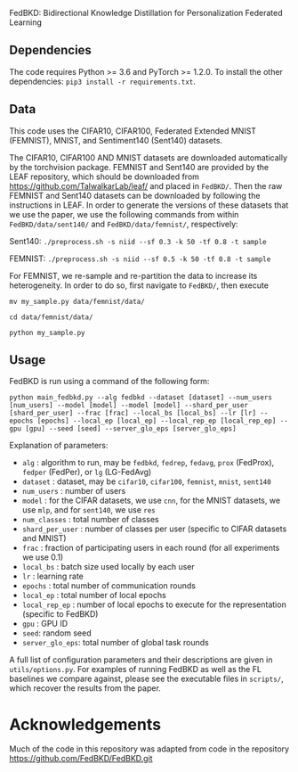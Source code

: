 FedBKD: Bidirectional Knowledge Distillation for Personalization Federated Learning

## Dependencies

The code requires Python >= 3.6 and PyTorch >= 1.2.0. To install the other dependencies: `pip3 install -r requirements.txt`.

## Data

This code uses the CIFAR10, CIFAR100, Federated Extended MNIST (FEMNIST), MNIST, and Sentiment140 (Sent140) datasets.

The CIFAR10, CIFAR100 AND MNIST datasets are downloaded automatically by the torchvision package. 
FEMNIST and Sent140 are provided by the LEAF repository, which should be downloaded from https://github.com/TalwalkarLab/leaf/ and placed in `FedBKD/`. 
Then the raw FEMNIST and Sent140 datasets can be downloaded by following the instructions in LEAF. 
In order to generate the versions of these datasets that we use the paper, we use the following commands from within `FedBKD/data/sent140/` and `FedBKD/data/femnist/`, respectively:

Sent140: `./preprocess.sh -s niid --sf 0.3 -k 50 -tf 0.8 -t sample`

FEMNIST: `./preprocess.sh -s niid --sf 0.5 -k 50 -tf 0.8 -t sample`

For FEMNIST, we re-sample and re-partition the data to increase its heterogeneity. In order to do so, first navigate to `FedBKD/`, then execute 

`mv my_sample.py data/femnist/data/`

`cd data/femnist/data/`

`python my_sample.py`

## Usage

FedBKD is run using a command of the following form:

`python main_fedbkd.py --alg fedbkd --dataset [dataset] --num_users [num_users] --model [model] --model [model] --shard_per_user [shard_per_user] --frac [frac] --local_bs [local_bs] --lr [lr] --epochs [epochs] --local_ep [local_ep] --local_rep_ep [local_rep_ep] --gpu [gpu] --seed [seed] --server_glo_eps [server_glo_eps]`

Explanation of parameters:

- `alg` : algorithm to run, may be `fedbkd`, `fedrep`, `fedavg`, `prox` (FedProx), `fedper` (FedPer), or `lg` (LG-FedAvg)
- `dataset` : dataset, may be `cifar10`, `cifar100`, `femnist`, `mnist`, `sent140`
- `num_users` : number of users
- `model` : for the CIFAR datasets, we use `cnn`, for the MNIST datasets, we use `mlp`, and for `sent140`, we use `res`
- `num_classes` : total number of classes
- `shard_per_user` : number of classes per user (specific to CIFAR datasets and MNIST)
- `frac` : fraction of participating users in each round (for all experiments we use 0.1)
- `local_bs` : batch size used locally by each user
- `lr` : learning rate
- `epochs` : total number of communication rounds
- `local_ep` : total number of local epochs
- `local_rep_ep` : number of local epochs to execute for the representation (specific to FedBKD)
- `gpu` : GPU ID
- `seed`: random seed
- `server_glo_eps`: total number of global task rounds

A full list of configuration parameters and their descriptions are given in `utils/options.py`.
For examples of running FedBKD as well as the FL baselines we compare against, please see the executable files in `scripts/`, which recover the results from the paper.


# Acknowledgements

Much of the code in this repository was adapted from code in the repository https://github.com/FedBKD/FedBKD.git
